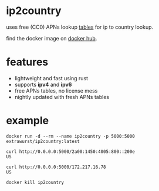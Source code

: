 # ip2country

uses free (CC0) APNs lookup [tables](https://github.com/sapics/ip-location-db) for ip to country lookup.

find the docker image on [docker hub](https://hub.docker.com/repository/docker/extrawurst/ip2country).

# features

* lightweight and fast using rust
* supports **ipv4** and **ipv6**
* free APNs tables, no license mess
* nightly updated with fresh APNs tables

# example

```
docker run -d --rm --name ip2country -p 5000:5000 extrawurst/ip2country:latest

curl http://0.0.0.0:5000/2a00:1450:4005:800::200e
US

curl http://0.0.0.0:5000/172.217.16.78
US

docker kill ip2country
```
